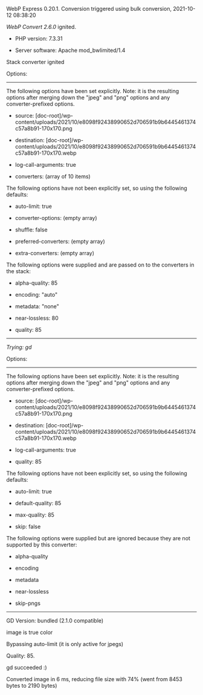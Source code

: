 WebP Express 0.20.1. Conversion triggered using bulk conversion, 2021-10-12 08:38:20

*WebP Convert 2.6.0*  ignited.
- PHP version: 7.3.31
- Server software: Apache mod_bwlimited/1.4

Stack converter ignited

Options:
------------
The following options have been set explicitly. Note: it is the resulting options after merging down the "jpeg" and "png" options and any converter-prefixed options.
- source: [doc-root]/wp-content/uploads/2021/10/e8098f92438990652d706591b9b6445461374c57a8b91-170x170.png
- destination: [doc-root]/wp-content/uploads/2021/10/e8098f92438990652d706591b9b6445461374c57a8b91-170x170.webp
- log-call-arguments: true
- converters: (array of 10 items)

The following options have not been explicitly set, so using the following defaults:
- auto-limit: true
- converter-options: (empty array)
- shuffle: false
- preferred-converters: (empty array)
- extra-converters: (empty array)

The following options were supplied and are passed on to the converters in the stack:
- alpha-quality: 85
- encoding: "auto"
- metadata: "none"
- near-lossless: 80
- quality: 85
------------


*Trying: gd* 

Options:
------------
The following options have been set explicitly. Note: it is the resulting options after merging down the "jpeg" and "png" options and any converter-prefixed options.
- source: [doc-root]/wp-content/uploads/2021/10/e8098f92438990652d706591b9b6445461374c57a8b91-170x170.png
- destination: [doc-root]/wp-content/uploads/2021/10/e8098f92438990652d706591b9b6445461374c57a8b91-170x170.webp
- log-call-arguments: true
- quality: 85

The following options have not been explicitly set, so using the following defaults:
- auto-limit: true
- default-quality: 85
- max-quality: 85
- skip: false

The following options were supplied but are ignored because they are not supported by this converter:
- alpha-quality
- encoding
- metadata
- near-lossless
- skip-pngs
------------

GD Version: bundled (2.1.0 compatible)
image is true color
Bypassing auto-limit (it is only active for jpegs)
Quality: 85. 
gd succeeded :)

Converted image in 6 ms, reducing file size with 74% (went from 8453 bytes to 2190 bytes)
